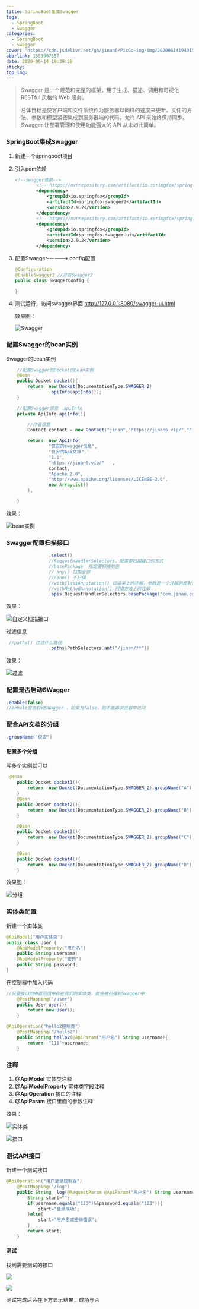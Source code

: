 ```yaml
---
title: SpringBoot集成Swagger
tags:
  - SpringBoot
  - Swagger
categories: 
  - SpringBoot
  - Swagger
cover: 'https://cdn.jsdelivr.net/gh/jinan6/PicGo-img/img/20200614194015.jpeg'
abbrlink: 1553907357
date: 2020-06-14 19:39:59
sticky:
top_img:
---
```


> Swagger 是一个规范和完整的框架，用于生成、描述、调用和可视化 RESTful 风格的 Web 服务。
>
> 总体目标是使客户端和文件系统作为服务器以同样的速度来更新。文件的方法、参数和模型紧密集成到服务器端的代码，允许 API 来始终保持同步。Swagger 让部署管理和使用功能强大的 API 从未如此简单。

### SpringBoot集成Swagger

1. 新建一个springboot项目

2. 引入pom依赖

   ```xml
   <!--swagger依赖-->
           <!-- https://mvnrepository.com/artifact/io.springfox/springfox-swagger2 -->
           <dependency>
               <groupId>io.springfox</groupId>
               <artifactId>springfox-swagger2</artifactId>
               <version>2.9.2</version>
           </dependency>
           <!-- https://mvnrepository.com/artifact/io.springfox/springfox-swagger-ui -->
           <dependency>
               <groupId>io.springfox</groupId>
               <artifactId>springfox-swagger-ui</artifactId>
               <version>2.9.2</version>
           </dependency>
   ```

   

3. 配置Swagger------> config配置

   ```java
   @Configuration
   @EnableSwagger2 //开启Swagger2
   public class SwaggerConfig {
       
   }
   
   ```

   

4. 测试运行，访问swagger界面 http://127.0.0.1:8080/swagger-ui.html

   效果图：

   ![Swagger](https://cdn.jsdelivr.net/gh/jinan6/PicGo-img/img/20200614195806.png)

### 配置Swagger的bean实例

Swagger的bean实例

````java
    //配置Swagger的Docket的bean实例
    @Bean
    public Docket docket(){
        return  new Docket(DocumentationType.SWAGGER_2)
                .apiInfo(apiInfo());
    }

    //配置Swagger信息  apiInfo
    private ApiInfo apiInfo(){

        //作者信息
        Contact contact = new Contact("jinan","https://jinan6.vip/","");

        return  new ApiInfo(
                "仅安的swagger信息",
                "仅安的Api文档",
                "1.1",
                "https://jinan6.vip/"   ,
                contact,
                "Apache 2.0",
                "http://www.apache.org/licenses/LICENSE-2.0",
                new ArrayList()
        );

    }
````

效果：

![bean实例](https://cdn.jsdelivr.net/gh/jinan6/PicGo-img/img/20200615082137.png)

### Swagger配置扫描接口

```java
                .select()
                //RequestHandlerSelectors，配置要扫描接口的方式
                //basePackage  指定要扫描的包
                // any() 扫描全部
                //none() 不扫描
                //withClassAnnotation() 扫描类上的注解，参数是一个注解的反射对象
                //withMethodAnnotation() 扫描方法上的注解
                .apis(RequestHandlerSelectors.basePackage("com.jinan.controller"))
```

效果：

![自定义扫描接口](https://cdn.jsdelivr.net/gh/jinan6/PicGo-img/img/20200615084653.png)

过滤信息

```java
 //paths() 过滤什么路径
                .paths(PathSelectors.ant("/jinan/**"))
```

效果：

![过滤](https://cdn.jsdelivr.net/gh/jinan6/PicGo-img/img/20200615084952.png)

### 配置是否启动SWagger

```java
.enable(false)
//enbale是否启动SWagger ，如果为false，则不能再浏览器中访问
```

### 配合API文档的分组

```java
.groupName("仅安")
```

#### 配置多个分组

写多个实例就可以

```java
 @Bean
    public Docket docket1(){
        return  new Docket(DocumentationType.SWAGGER_2).groupName("A");
    }
    @Bean
    public Docket docket2(){
        return  new Docket(DocumentationType.SWAGGER_2).groupName("B");
    }

    @Bean
    public Docket docket3(){
        return  new Docket(DocumentationType.SWAGGER_2).groupName("C");
    }

    @Bean
    public Docket docket4(){
        return  new Docket(DocumentationType.SWAGGER_2).groupName("D");
    }
```

效果图：

![分组](https://cdn.jsdelivr.net/gh/jinan6/PicGo-img/img/20200615092516.png)



### 实体类配置

新建一个实体类

```java
@ApiModel("用户实体类")
public class User {
    @ApiModelProperty("用户名")
    public String username;
    @ApiModelProperty("密码")
    public String password;
}
```

在控制器中加入代码

```java
//只要接口的中返回值中存在我们的实体类，就会被扫描到Swagger中
    @PostMapping("/user")
    public User user(){
        return new User();
    }
```

```java
@ApiOperation("hello2控制类")
    @PostMapping("/hello2")
    public String hello2(@ApiParam("用户名") String username){
        return  "111"+username;
    }
```



### 注释

1.  **@ApiModel**   实体类注释
2. **@ApiModelProperty**  实体类字段注释
3. **@ApiOperation**  接口的注释
4. **@ApiParam**  接口里面的参数注释

效果：

![实体类](https://cdn.jsdelivr.net/gh/jinan6/PicGo-img/img/20200615094912.png)

![接口](https://cdn.jsdelivr.net/gh/jinan6/PicGo-img/img/20200615094952.png)



### 测试API接口

新建一个测试接口

````java
@ApiOperation("用户登录控制器")
    @PostMapping("/log")
    public String  log(@RequestParam @ApiParam("用户名") String username, @RequestParam @ApiParam("用户密码") String password){
        String start="";
        if(username.equals("123")&&password.equals("123")){
            start="登录成功";
        }else{
            start="用户名或密码错误";
        }
        return start;
    }
````

#### 测试

找到需要测试的接口

![](https://cdn.jsdelivr.net/gh/jinan6/PicGo-img/img/20200615102100.png)

![](https://cdn.jsdelivr.net/gh/jinan6/PicGo-img/img/20200615102438.png)



测试完成后会在下方显示结果，成功与否

